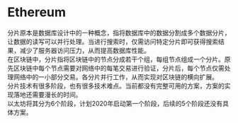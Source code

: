 # Ethereum

分片原本是数据库设计中的一种概念，指将数据库中的数据分割成多个数据分片，让数据的读写可以并行处理。当进行搜索时，仅需访问特定分片即可获得搜索结果，减少了服务器访问压力，从而提高数据库性能。  
在区块链中，分片指将区块链中的节点分成若干个组，每组节点组成一个分片。原先区块链中每个节点需要对网络中的每笔交易进行验证，分片后，每个节点仅需处理网络中的一小部分交易。各分片并行工作，从而实现对区块链的横向扩展。  
分片技术有很多阶段，也有很多技术难点。当前都没有完整可用的方案，方案的实现落地还需要漫长的时间。  
以太坊将其分为6个阶段，计划2020年启动第一个阶段，后续的5个阶段还没有具体方案。  
